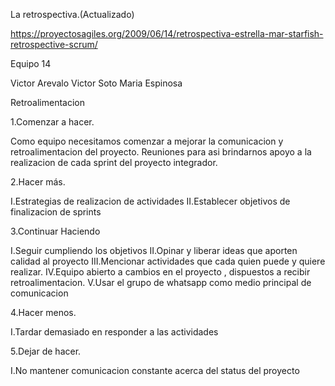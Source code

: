 La retrospectiva.(Actualizado)

https://proyectosagiles.org/2009/06/14/retrospectiva-estrella-mar-starfish-retrospective-scrum/

Equipo 14 

Victor Arevalo 
Victor Soto 
Maria Espinosa 

Retroalimentacion 

1.Comenzar a hacer.

Como equipo necesitamos comenzar a mejorar la comunicacion y retroalimentacion del proyecto.
Reuniones para asi brindarnos apoyo a la realizacion de cada sprint del proyecto integrador.

2.Hacer más.

I.Estrategias de realizacion de actividades
II.Establecer objetivos de finalizacion de sprints 

3.Continuar Haciendo 

I.Seguir cumpliendo los objetivos
II.Opinar y liberar ideas que aporten calidad al proyecto 
III.Mencionar actividades que cada quien puede y quiere realizar. 
IV.Equipo abierto a cambios en el proyecto , dispuestos a recibir retroalimentacion.
V.Usar el grupo de whatsapp como medio principal de comunicacion 

4.Hacer menos.

I.Tardar demasiado en responder a las actividades 

5.Dejar de hacer.

I.No mantener comunicacion constante acerca del status del proyecto 
